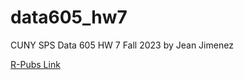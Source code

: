 # data605_hw7
CUNY SPS Data 605 HW 7 Fall 2023 by Jean Jimenez

[R-Pubs Link](http://rpubs.com/sleepysloth12/1096089)
